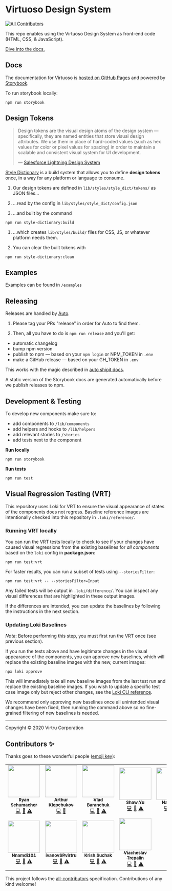 # Virtuoso Design System
<!-- ALL-CONTRIBUTORS-BADGE:START - Do not remove or modify this section -->
[![All Contributors](https://img.shields.io/badge/all_contributors-11-orange.svg?style=flat-square)](#contributors-)
<!-- ALL-CONTRIBUTORS-BADGE:END -->

This repo enables using the Virtuoso Design System as front-end code (HTML, CSS, & JavaScript).

[Dive into the docs.](https://avkvirtru.github.io/virtuoso-design-system/)

## Docs

The documentation for Virtuoso is [hosted on GitHub Pages](https://avkvirtru.github.io/virtuoso-design-system/) and powered by [Storybook](https://storybook.js.org). 

To run storybook locally:

```shell
npm run storybook
```





## Design Tokens

> Design tokens are the visual design atoms of the design system — specifically, they are named entities that store visual design attributes. We use them in place of hard-coded values (such as hex values for color or pixel values for spacing) in order to maintain a scalable and consistent visual system for UI development.
>
> — [Salesforce Lightning Design System](https://www.lightningdesignsystem.com/design-tokens/)

[Style Dictionary](https://amzn.github.io/style-dictionary/#/) is a build system that allows you to define **design tokens** once, in a way for any platform or language to consume. 

1. Our design tokens are defined in `lib/styles/style_dict/tokens/` as JSON files…

1. …read by the config in `lib/styles/style_dict/config.json`

1. …and built by the command 
```shell
npm run style-dictionary:build
```

1. …which creates `lib/styles/build/` files for CSS, JS, or whatever platform needs them.

1. You can clear the built tokens with 
```shell
npm run style-dictionary:clean
```





## Examples

Examples can be found in `/examples`





## Releasing

Releases are handled by [Auto](https://intuit.github.io/auto/). 

1. Please tag your PRs "release" in order for Auto to find them.

2. Then, all you have to do is `npm run release` and you'll get:

  * automatic changelog
  * bump npm version
  * publish to npm — based on your `npm login` or NPM_TOKEN in `.env`
  * make a GitHub release — based on your GH_TOKEN in `.env`

This works with the magic described in [auto shipit docs](https://intuit.github.io/auto/docs/generated/shipit).

A static version of the Storybook docs are generated automatically before we publish releases to npm. 





## Development &  Testing

To develop new components make sure to:

- add components to `/lib/components`
- add helpers and hooks to `/lib/helpers`
- add relevant stories to `/stories`
- add tests next to the component

**Run locally**

```shell
npm run storybook
```

**Run tests**

```shell
npm run test
```





## Visual Regression Testing (VRT)

This repository uses Loki for VRT to ensure the visual appearance of states of the components does not regress. Baseline reference images are intentionally checked into this repository in `.loki/reference/`.

### Running VRT locally

You can run the VRT tests locally to check to see if your changes have caused visual regressions from the existing baselines for *all components* based on the `loki` config in **package.json**:

```shell
npm run test:vrt
```

For faster results, you can run a subset of tests using `--storiesFilter`: 

```shell
npm run test:vrt -- --storiesFilter=Input
```

Any failed tests will be output in `.loki/difference/`. You can inspect any visual differences that are highlighted in these output images.

If the differences are intended, you can update the baselines by following the instructions in the next section.

### Updating Loki Baselines

_Note_: Before performing this step, you must first run the VRT once (see previous section).

If you run the tests above and have legitimate changes in the visual appearance of the components, you can approve new baselines, which will replace the existing baseline images with the new, current images:

```shell
npx loki approve
```

This will immediately take all new baseline images from the last test run and replace the existing baseline images. If you wish to update a specific test case image only but reject other changes, see the [Loki CLI reference](https://loki.js.org/command-line-arguments.html).

We recommend only approving new baselines once all unintended visual changes have been fixed, then running the command above so no fine-grained filtering of new baselines is needed.

---

Copyright © 2020 Virtru Corporation

## Contributors ✨

Thanks goes to these wonderful people ([emoji key](https://allcontributors.org/docs/en/emoji-key)):

<!-- ALL-CONTRIBUTORS-LIST:START - Do not remove or modify this section -->
<!-- prettier-ignore-start -->
<!-- markdownlint-disable -->
<table>
  <tr>
    <td align="center"><a href="https://linkedin.com/in/jrschumacher"><img src="https://avatars1.githubusercontent.com/u/46549?v=4?s=100" width="100px;" alt=""/><br /><sub><b>Ryan Schumacher</b></sub></a><br /><a href="https://github.com/virtru/virtuoso-design-system/commits?author=jrschumacher" title="Code">💻</a> <a href="https://github.com/virtru/virtuoso-design-system/commits?author=jrschumacher" title="Documentation">📖</a> <a href="https://github.com/virtru/virtuoso-design-system/commits?author=jrschumacher" title="Tests">⚠️</a></td>
    <td align="center"><a href="https://avk.github.io/"><img src="https://avatars0.githubusercontent.com/u/44370126?v=4?s=100" width="100px;" alt=""/><br /><sub><b>Arthur Klepchukov</b></sub></a><br /><a href="https://github.com/virtru/virtuoso-design-system/commits?author=avkvirtru" title="Code">💻</a> <a href="https://github.com/virtru/virtuoso-design-system/commits?author=avkvirtru" title="Documentation">📖</a></td>
    <td align="center"><a href="https://github.com/kuguarpwnz"><img src="https://avatars0.githubusercontent.com/u/6388788?v=4?s=100" width="100px;" alt=""/><br /><sub><b>Vlad Baranchuk</b></sub></a><br /><a href="https://github.com/virtru/virtuoso-design-system/commits?author=kuguarpwnz" title="Code">💻</a> <a href="https://github.com/virtru/virtuoso-design-system/commits?author=kuguarpwnz" title="Documentation">📖</a> <a href="https://github.com/virtru/virtuoso-design-system/commits?author=kuguarpwnz" title="Tests">⚠️</a></td>
    <td align="center"><a href="https://github.com/shawyu"><img src="https://avatars1.githubusercontent.com/u/38223448?v=4?s=100" width="100px;" alt=""/><br /><sub><b>Shaw Yu</b></sub></a><br /><a href="https://github.com/virtru/virtuoso-design-system/commits?author=svirtryu" title="Code">💻</a> <a href="https://github.com/virtru/virtuoso-design-system/commits?author=svirtryu" title="Documentation">📖</a> <a href="https://github.com/virtru/virtuoso-design-system/commits?author=svirtryu" title="Tests">⚠️</a></td>
    <td align="center"><a href="https://twitter.com/nathanab_"><img src="https://avatars0.githubusercontent.com/u/3252545?v=4?s=100" width="100px;" alt=""/><br /><sub><b>NathanAB</b></sub></a><br /><a href="https://github.com/virtru/virtuoso-design-system/commits?author=NathanAB" title="Code">💻</a> <a href="https://github.com/virtru/virtuoso-design-system/commits?author=NathanAB" title="Documentation">📖</a> <a href="https://github.com/virtru/virtuoso-design-system/commits?author=NathanAB" title="Tests">⚠️</a></td>
    <td align="center"><a href="http://alwaysmorehats.com/"><img src="https://avatars1.githubusercontent.com/u/1030358?v=4?s=100" width="100px;" alt=""/><br /><sub><b>Stephen Smith</b></sub></a><br /><a href="https://github.com/virtru/virtuoso-design-system/commits?author=AlwaysMoreHats" title="Code">💻</a> <a href="https://github.com/virtru/virtuoso-design-system/commits?author=AlwaysMoreHats" title="Documentation">📖</a> <a href="https://github.com/virtru/virtuoso-design-system/commits?author=AlwaysMoreHats" title="Tests">⚠️</a></td>
    <td align="center"><a href="https://github.com/sergeyd-virtru"><img src="https://avatars2.githubusercontent.com/u/41566731?v=4?s=100" width="100px;" alt=""/><br /><sub><b>Sergey Diniovskiy</b></sub></a><br /><a href="https://github.com/virtru/virtuoso-design-system/commits?author=sergeyd-virtru" title="Code">💻</a> <a href="https://github.com/virtru/virtuoso-design-system/commits?author=sergeyd-virtru" title="Documentation">📖</a> <a href="https://github.com/virtru/virtuoso-design-system/commits?author=sergeyd-virtru" title="Tests">⚠️</a></td>
  </tr>
  <tr>
    <td align="center"><a href="https://github.com/Nnamdi101"><img src="https://avatars1.githubusercontent.com/u/17769444?v=4?s=100" width="100px;" alt=""/><br /><sub><b>Nnamdi101</b></sub></a><br /><a href="https://github.com/virtru/virtuoso-design-system/commits?author=Nnamdi101" title="Code">💻</a> <a href="https://github.com/virtru/virtuoso-design-system/commits?author=Nnamdi101" title="Documentation">📖</a> <a href="https://github.com/virtru/virtuoso-design-system/commits?author=Nnamdi101" title="Tests">⚠️</a></td>
    <td align="center"><a href="https://github.com/ivanovSPvirtru"><img src="https://avatars3.githubusercontent.com/u/41641307?v=4?s=100" width="100px;" alt=""/><br /><sub><b>ivanovSPvirtru</b></sub></a><br /><a href="https://github.com/virtru/virtuoso-design-system/commits?author=ivanovSPvirtru" title="Code">💻</a> <a href="https://github.com/virtru/virtuoso-design-system/commits?author=ivanovSPvirtru" title="Documentation">📖</a> <a href="https://github.com/virtru/virtuoso-design-system/commits?author=ivanovSPvirtru" title="Tests">⚠️</a></td>
    <td align="center"><a href="https://github.com/suchak1"><img src="https://avatars1.githubusercontent.com/u/42231639?v=4?s=100" width="100px;" alt=""/><br /><sub><b>Krish Suchak</b></sub></a><br /><a href="https://github.com/virtru/virtuoso-design-system/commits?author=suchak1" title="Code">💻</a> <a href="https://github.com/virtru/virtuoso-design-system/commits?author=suchak1" title="Documentation">📖</a> <a href="https://github.com/virtru/virtuoso-design-system/commits?author=suchak1" title="Tests">⚠️</a></td>
    <td align="center"><a href="https://github.com/vtrepalin"><img src="https://avatars3.githubusercontent.com/u/12185782?v=4?s=100" width="100px;" alt=""/><br /><sub><b>Viacheslav Trepalin</b></sub></a><br /><a href="https://github.com/virtru/virtuoso-design-system/commits?author=vtrepalin" title="Code">💻</a> <a href="https://github.com/virtru/virtuoso-design-system/commits?author=vtrepalin" title="Documentation">📖</a> <a href="https://github.com/virtru/virtuoso-design-system/commits?author=vtrepalin" title="Tests">⚠️</a></td>
  </tr>
</table>

<!-- markdownlint-enable -->
<!-- prettier-ignore-end -->
<!-- ALL-CONTRIBUTORS-LIST:END -->

This project follows the [all-contributors](https://github.com/all-contributors/all-contributors) specification. Contributions of any kind welcome!